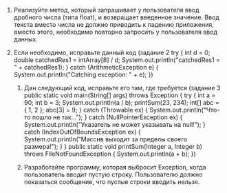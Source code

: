 1. Реализуйте метод, который запрашивает у пользователя ввод дробного числа (типа float), и возвращает введенное значение. Ввод текста вместо числа не должно приводить к падению приложения, вместо этого, необходимо повторно запросить у пользователя ввод данных.
2. Если необходимо, исправьте данный код (задание 2 
     try {
        int d = 0;
        double catchedRes1 = intArray[8] / d;
        System.out.println("catchedRes1 = " + catchedRes1);
    } catch (ArithmeticException e) {
        System.out.println("Catching exception: " + e);
    })

    1. Дан следующий код, исправьте его там, где требуется (задание 3 
        public static void main(String[] args) throws Exception {
    try {
        int a = 90;
        int b = 3;
        System.out.println(a / b);
        printSum(23, 234);
        int[] abc = { 1, 2 };
        abc[3] = 9;
    } catch (Throwable ex) {
        System.out.println("Что-то пошло не так...");
    } catch (NullPointerException ex) {
        System.out.println("Указатель не может указывать на null!");
    } catch (IndexOutOfBoundsException ex) {
        System.out.println("Массив выходит за пределы своего размера!");
    }
    }
    public static void printSum(Integer a, Integer b) throws FileNotFoundException {
    System.out.println(a + b);
    })

    2. Разработайте программу, которая выбросит Exception, когда пользователь вводит пустую строку. Пользователю должно показаться сообщение, что пустые строки вводить нельзя.